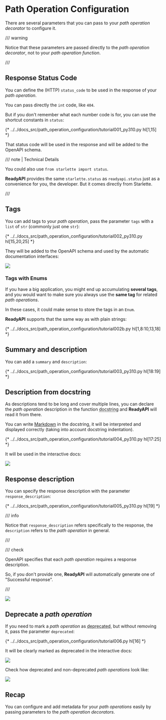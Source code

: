 # Path Operation Configuration

There are several parameters that you can pass to your *path operation decorator* to configure it.

/// warning

Notice that these parameters are passed directly to the *path operation decorator*, not to your *path operation function*.

///

## Response Status Code

You can define the (HTTP) `status_code` to be used in the response of your *path operation*.

You can pass directly the `int` code, like `404`.

But if you don't remember what each number code is for, you can use the shortcut constants in `status`:

{* ../../docs_src/path_operation_configuration/tutorial001_py310.py hl[1,15] *}

That status code will be used in the response and will be added to the OpenAPI schema.

/// note | Technical Details

You could also use `from starlette import status`.

**ReadyAPI** provides the same `starlette.status` as `readyapi.status` just as a convenience for you, the developer. But it comes directly from Starlette.

///

## Tags

You can add tags to your *path operation*, pass the parameter `tags` with a `list` of `str` (commonly just one `str`):

{* ../../docs_src/path_operation_configuration/tutorial002_py310.py hl[15,20,25] *}

They will be added to the OpenAPI schema and used by the automatic documentation interfaces:

<img src="/img/tutorial/path-operation-configuration/image01.png">

### Tags with Enums

If you have a big application, you might end up accumulating **several tags**, and you would want to make sure you always use the **same tag** for related *path operations*.

In these cases, it could make sense to store the tags in an `Enum`.

**ReadyAPI** supports that the same way as with plain strings:

{* ../../docs_src/path_operation_configuration/tutorial002b.py hl[1,8:10,13,18] *}

## Summary and description

You can add a `summary` and `description`:

{* ../../docs_src/path_operation_configuration/tutorial003_py310.py hl[18:19] *}

## Description from docstring

As descriptions tend to be long and cover multiple lines, you can declare the *path operation* description in the function <abbr title="a multi-line string as the first expression inside a function (not assigned to any variable) used for documentation">docstring</abbr> and **ReadyAPI** will read it from there.

You can write <a href="https://en.wikipedia.org/wiki/Markdown" class="external-link" target="_blank">Markdown</a> in the docstring, it will be interpreted and displayed correctly (taking into account docstring indentation).

{* ../../docs_src/path_operation_configuration/tutorial004_py310.py hl[17:25] *}

It will be used in the interactive docs:

<img src="/img/tutorial/path-operation-configuration/image02.png">

## Response description

You can specify the response description with the parameter `response_description`:

{* ../../docs_src/path_operation_configuration/tutorial005_py310.py hl[19] *}

/// info

Notice that `response_description` refers specifically to the response, the `description` refers to the *path operation* in general.

///

/// check

OpenAPI specifies that each *path operation* requires a response description.

So, if you don't provide one, **ReadyAPI** will automatically generate one of "Successful response".

///

<img src="/img/tutorial/path-operation-configuration/image03.png">

## Deprecate a *path operation*

If you need to mark a *path operation* as <abbr title="obsolete, recommended not to use it">deprecated</abbr>, but without removing it, pass the parameter `deprecated`:

{* ../../docs_src/path_operation_configuration/tutorial006.py hl[16] *}

It will be clearly marked as deprecated in the interactive docs:

<img src="/img/tutorial/path-operation-configuration/image04.png">

Check how deprecated and non-deprecated *path operations* look like:

<img src="/img/tutorial/path-operation-configuration/image05.png">

## Recap

You can configure and add metadata for your *path operations* easily by passing parameters to the *path operation decorators*.
